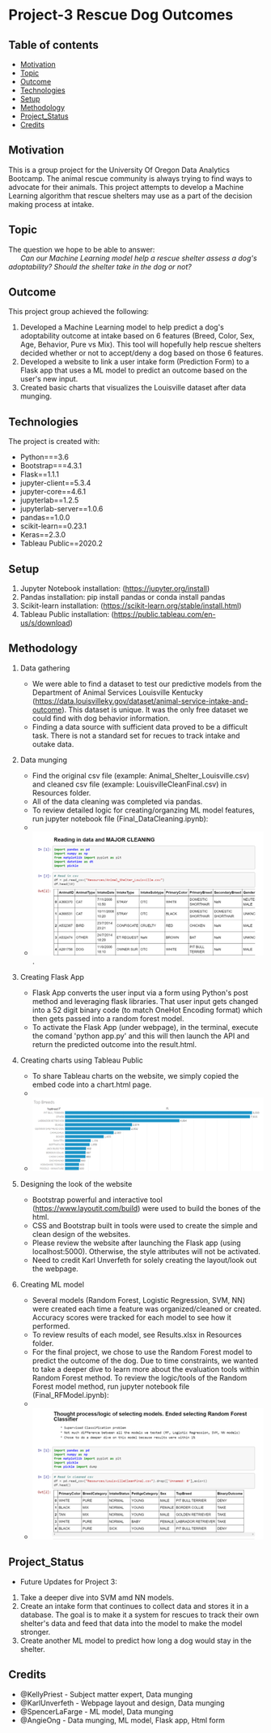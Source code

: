 # Project-3 Rescue Dog Outcomes

## Table of contents
* [Motivation](##Motivation)
* [Topic](##Topic)
* [Outcome](##Outcome)
* [Technologies](##Technologies)
* [Setup](##Setup)
* [Methodology](##Methodology)
* [Project_Status](##Project_Status)
* [Credits](##Credits)

## Motivation 
This is a group project for the University Of Oregon Data Analytics Bootcamp. The animal rescue community is always trying to find ways to advocate for their animals. This project attempts to develop a Machine Learning algorithm that rescue shelters may use as a part of the decision making process at intake. 

## Topic
The question we hope to be able to answer: 
<br>
&nbsp; &nbsp; &nbsp; _Can our Machine Learning model help a rescue shelter assess a dog's adoptability? Should the shelter take in the dog or not?_

## Outcome
This project group achieved the following:
1. Developed a Machine Learning model to help predict a dog's adoptability outcome at intake based on 6 features (Breed, Color, Sex, Age, Behavior, Pure vs Mix). This tool will hopefully help rescue shelters decided whether or not to accept/deny a dog based on those 6 features. 
2. Developed a website to link a user intake form (Prediction Form) to a Flask app that uses a ML model to predict an outcome based on the user's new input.  
3. Created basic charts that visualizes the Louisville dataset after data munging.

## Technologies
The project is created with:
* Python===3.6
* Bootstrap===4.3.1
* Flask==1.1.1
* jupyter-client==5.3.4
* jupyter-core==4.6.1
* jupyterlab==1.2.5
* jupyterlab-server==1.0.6
* pandas==1.0.0
* scikit-learn==0.23.1
* Keras==2.3.0
* Tableau Public==2020.2

## Setup
1. Jupyter Notebook installation: (https://jupyter.org/install)
2. Pandas installation: pip install pandas or conda install pandas
3. Scikit-learn installation: (https://scikit-learn.org/stable/install.html)
4. Tableau Public installation: (https://public.tableau.com/en-us/s/download)

## Methodology
1.  Data gathering    
    * We were able to find a dataset to test our predictive models from the Department of Animal Services Louisville Kentucky (https://data.louisvilleky.gov/dataset/animal-service-intake-and-outcome).  This dataset is unique.  It was the only free dataset we could find with dog behavior information.
    * Finding a data source with sufficient data proved to be a difficult task. There is not a standard set for recues to track intake and outake data. 

2. Data munging
    * Find the original csv file (example: Animal_Shelter_Louisville.csv) and cleaned csv file (example: LouisvilleCleanFinal.csv) in Resources folder. 
    * All of the data cleaning was completed via pandas.
    * To review detailed logic for creating/organzing ML model features, run jupyter notebook file
    (Final_DataCleaning.ipynb):
    * 
    * ![jupyter_notebook](/images/jupyterNotebookDataCleaning.PNG "jupyter_notebook").  

3. Creating Flask App
    * Flask App converts the user input via a form using Python's post method and leveraging flask libraries.  That user input gets changed into a 52 digit binary code (to match OneHot Encoding format) which then gets passed into a random forest model.
    * To activate the Flask App (under webpage), in the terminal, execute the comand 'python app.py' and this will then launch the API and return the predicted outcome into the result.html.

5. Creating charts using Tableau Public
    * To share Tableau charts on the website, we simply copied the embed code into a chart.html page. 
    * 
    * ![Tableau_Public](/images/TableauTopBreedChart.PNG "Tableau_Public")

6. Designing the look of the website
    * Bootstrap powerful and interactive tool (https://www.layoutit.com/build) were used to build the bones of the html.
    * CSS and Bootstrap built in tools were used to create the simple and clean design of the websites. 
    * Please review the website after launching the Flask app (using localhost:5000).  Otherwise, the style attributes will not be activated.
    * Need to credit Karl Unverfeth for solely creating the layout/look out the webpage.

7. Creating ML model
    * Several models (Random Forest, Logistic Regression, SVM, NN) were created each time a feature was organized/cleaned or created.  Accuracy scores were tracked for each model to see how it performed.
    * To review results of each model, see Results.xlsx in Resources folder.
    * For the final project, we chose to use the Random Forest model to predict the outcome of the dog. Due to time constraints, we wanted to take a deeper dive to learn more about the evaluation tools within Random Forest method. To review the logic/tools of the Random Forest model method, run jupyter notebook file (Final_RFModel.ipynb):
    * 
    * ![jupyter_notebook](/images/jupyterNotebook_RF_Model.PNG "jupyter_notebook")  

## Project_Status
* Future Updates for Project 3:
1.  Take a deeper dive into SVM amd NN models.
2.  Create an intake form that continues to collect data and stores it in a database. The goal is to make it a system for rescues to track their own shelter's data and feed that data into the model to make the model stronger.
3.  Create another ML model to predict how long a dog would stay in the shelter.

## Credits
* @KellyPriest - Subject matter expert, Data munging 
* @KarlUnverfeth - Webpage layout and design, Data munging
* @SpencerLaFarge - ML model, Data munging
* @AngieOng - Data munging, ML model, Flask app, Html form

























